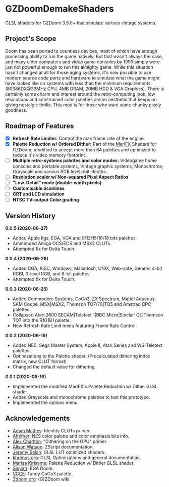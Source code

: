 # GZDoomDemakeShaders
GLSL shaders for GZDoom 3.5.0+ that simulate various vintage systems.

## Project's Scope
Doom has been ported to countless devices, most of which have enough processing ability to run the game natively. But that wasn't always the case, and many older computers and video game consoles by 1993 simply were just not powerful enough to run this almighty game. While this situation hasn't changed at all for those aging systems, it's now possible to use modern source code ports and hardware to simulate what the game might have looked like on systems with less than the minimum requirements (80386DX@33MHz CPU, 4MB DRAM, 20MB HDD & VGA Graphics). There is certainly some charm and interest around the retro-computing look; low resolutions and constrained color palettes are an aesthetic that keeps on giving nostalgic thrills. This mod is for those who want some chunky pixely goodness.

## Roadmap of Features
- [x] **Refresh Rate Limiter:** Control the max frame rate of the engine.
- [x] **Palette Reduction w/ Ordered Dither:** Part of the [MariFX](https://github.com/OrdinaryMagician/marifx_m) Shaders for GZDoom, modified to accept more than 64 palettes and optimized to reduce it's video memory footprint.
- [ ] **Multiple retro-systems palettes and color modes:** Videogame home consoles and portable systems, Vintage graphic systems, Monochrome, Grayscale and various RGB levels/bit-depths.
- [ ] **Resolution scaler w/ Non-squared Pixel Aspect Ratios**
- [ ] **"Low-Detail" mode (double-width pixels)**
- [ ] **Customisable Scanlines**
- [ ] **CRT and LCD simulation**
- [ ] **NTSC TV-output Color grading**

## Version History
**0.0.5 (2020-06-27)**
* Added Apple IIgs, EGA, VGA and 9/12/15/16/18 bits palettes.
* Ammended Amiga OCS/ECS and MSX2 CLUTs.
* Attempted fix for Delta Touch.

**0.0.4 (2020-06-26)**
* Added CGA, RISC, Windows, Macintosh, UNIX, Web-safe, Generic 4-bit RGBI, 3-level RGB, and 8-bit palettes.
* Attempted fix for Delta Touch.

**0.0.3 (2020-06-25)**
* Added Commodore Systems, CoCo3, ZX Spectrum, Mattel Aquarius, SAM Coupé, MSX|MSX2, Thomson TO7/70|TO5 and Amstrad CPC palettes.
* Collapsed Atari 2600 SECAM|Teletext 1|BBC Micro|Sinclair QL|Thomson TO7 into the R1G1B1 palette.
* New Refresh Rate Limit menu featuring Frame Rate Control.

**0.0.2 (2020-06-19)**
* Added NES, Sega Master System, Apple II, Atari Series and WS-Teletext palettes.
* Optimizations to the Palette shader. (Precalculated dithering index matrix, new CLUT format)
* Changed the default value for dithering.

**0.0.1 (2020-06-16)**
* Implemented the modified MariFX's Palette Reduction w/ Dither GLSL shader.
* Added Greyscale and monochrome palettes to test this prototype.
* Implemented the options menu.

## Acknowledgements
* [Adam Mathes](https://trenchant.org/daily/2013/8/19/): Identity CLUTs primer.
* [Ahefner](https://ahefner.livejournal.com/11670.html): NES color palette and color emphasis bits info.
* [Alex Charlton](http://alex-charlton.com/posts/Dithering_on_the_GPU/): "Dithering on the GPU" primer.
* [Alison Watson](https://github.com/marrub--/zdoom-doc): ZScript documentation.
* [Jeremy Selan](https://developer.nvidia.com/gpugems/gpugems2/part-iii-high-quality-rendering/chapter-24-using-lookup-tables-accelerate-color): GLSL LUT optimized shaders.
* [khronos.org](https://www.khronos.org/opengl/wiki/GLSL_Optimizations#Get_MAD): GLSL Optimizations and general documentation.
* [Marisa Kirisame](https://github.com/OrdinaryMagician/marifx_m): Palette Reduction w/ Dither GLSL shader.
* [Sigvatr](https://www.doomworld.com/forum/topic/55710-ega-doom-version-20/): EGA Doom.
* [VCCE](https://github.com/VCCE/VCC): Tandy CoCo3 palette.
* [Zdoom.org](https://zdoom.org/wiki/Main_Page): (G)ZDoom wiki.